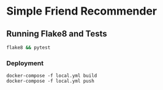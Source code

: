 # Simple Friend Recommender

## Running Flake8 and Tests

```sh
flake8 && pytest
```

### Deployment

```
docker-compose -f local.yml build
docker-compose -f local.yml push
```
